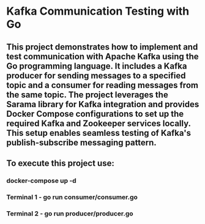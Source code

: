 # Kafka Communication Testing with Go
## This project demonstrates how to implement and test communication with Apache Kafka using the Go programming language. It includes a Kafka producer for sending messages to a specified topic and a consumer for reading messages from the same topic. The project leverages the Sarama library for Kafka integration and provides Docker Compose configurations to set up the required Kafka and Zookeeper services locally. This setup enables seamless testing of Kafka's publish-subscribe messaging pattern.

## To execute this project use: 

### docker-compose up -d
### Terminal 1 - go run consumer/consumer.go 
### Terminal 2 - go run producer/producer.go

